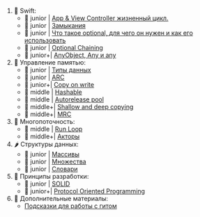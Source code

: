1. 🎋 Swift:
   - 💚 junior | [App & View Controller жизненный цикл.](https://github.com/SomeStay07/iOS-Developer-Roadmap/blob/main/roadmap/App%20and%20view%20controller%20lifecycle.md)
   - 💚 junior | [Замыкания]()
   - 💚 junior | [Что такое optional, для чего он нужен и как его использовать](https://github.com/SomeStay07/iOS-Developer-Roadmap/blob/main/roadmap/Optional.md)
   - 💚 junior | [Optional Chaining](https://github.com/SomeStay07/iOS-Developer-Roadmap/blob/main/roadmap/Optional%20Chaining.md)
   - 💛 junior+| [AnyObject, Any и any](https://github.com/SomeStay07/iOS-Developer-Roadmap/blob/main/roadmap/AnyObject%2C%20Any%20и%20any.md)
2. 📝 Управление памятью:
   - 💚 junior | [Типы данных](https://github.com/SomeStay07/iOS-Developer-Roadmap/blob/main/roadmap/Data%20type.md)
   - 💚 junior | [ARC]()
   - 💛 junior+| [Copy on write](https://github.com/SomeStay07/iOS-Developer-Roadmap/blob/main/roadmap/Copy%20on%20write.md)
   - 🧡 middle | [Hashable](https://github.com/SomeStay07/iOS-Developer-Roadmap/blob/main/roadmap/Hashable.md)
   - 🧡 middle | [Autorelease pool]()
   - 🤎 middle+| [Shallow and deep copying](https://github.com/SomeStay07/iOS-Developer-Roadmap/blob/main/roadmap/Shallow%20and%20deep%20copying.md)
   - 🤎 middle+| [MRC]()
3. 🦦 Многопоточность:
   - 🧡 middle | [Run Loop](https://github.com/SomeStay07/iOS-Developer-Roadmap/blob/main/roadmap/Run%20loops.md)
   - 🤎 middle+| [Акторы](https://github.com/SomeStay07/iOS-Developer-Roadmap/blob/main/roadmap/Actors.md)
4. 🌶 Структуры данных:
   - 💚 junior | [Массивы](https://github.com/SomeStay07/iOS-Developer-Roadmap/blob/main/roadmap/Arrays.md)
   - 💚 junior | [Множества]()
   - 💚 junior | [Словари]()
5. 🐼 Принципы разработки:
   - 💚 junior | [SOLID](https://github.com/SomeStay07/iOS-Developer-Roadmap/blob/main/roadmap/Solid.md)
   - 💛 junior+| [Protocol Oriented Programming](https://github.com/SomeStay07/iOS-Developer-Roadmap/blob/main/roadmap/Protocol%20Oriented%20Programming.md)
6. 👾 Дополнительные материалы:
   - [Подсказки для работы с гитом](https://github.com/SomeStay07/iOS-Developer-Roadmap/blob/main/roadmap/Git-cheat-sheet.md)
